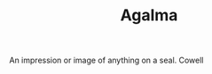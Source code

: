 ---
title: Agalma
letter: A
permalink: "/definitions/bld-agalma.html"
body: An impression or image of anything on a seal. Cowell
published_at: '2018-07-07'
source: Black's Law Dictionary 2nd Ed (1910)
layout: post
---